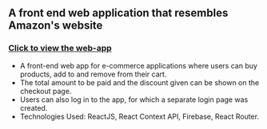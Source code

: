 ## A front end web application that resembles Amazon's website
### [Click to view the web-app](https://clone-8da93.web.app/)
- A front-end web app for e-commerce applications where users can buy products, add to and remove from their cart.
- The total amount to be paid and the discount given can be shown on the checkout page.
- Users can also log in to the app, for which a separate login page was created.
- Technologies Used: ReactJS, React Context API, Firebase, React Router.
